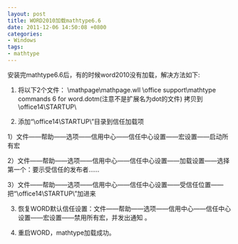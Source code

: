 ```yaml
---
layout: post
title: WORD2010加载mathtype6.6 
date: 2011-12-06 14:50:08 +0800
categories:
- Windows
tags:
- mathtype
---
```


安装完mathtype6.6后，有的时候word2010没有加载，解决方法如下:

1. 将以下2个文件：
\mathpage\mathpage.wll
\office support\mathtype commands 6 for word.dotm(注意不是扩展名为dot的文件)
拷贝到
\office14\STARTUP\

2. 添加“\office14\STARTUP\”目录到信任加载项

1）文件——帮助——选项——信用中心——信任中心设置——宏设置——启动所有宏

2）文件——帮助——选项——信用中心——信任中心设置——加载设置——选择第一个：要示受信任的发布者……

3）文件——帮助——选项——信用中心——信任中心设置——受信任位置——把“\office14\STARTUP\”加进来 

3. 恢复WORD默认信任设置：文件——帮助——选项——信用中心——信任中心设置——宏设置——禁用所有宏，并发出通知 。

4. 重启WORD，mathtype加载成功。